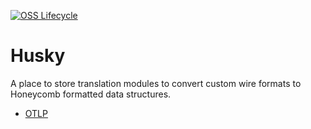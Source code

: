 [![OSS Lifecycle](https://img.shields.io/osslifecycle/honeycombio/husky)](https://github.com/honeycombio/home/blob/main/honeycomb-oss-lifecycle-and-practices.md)

# Husky

A place to store translation modules to convert custom wire formats to Honeycomb formatted data structures.

- [OTLP](./otlp/README.md)
